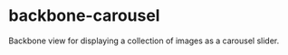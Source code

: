 backbone-carousel
=================

Backbone view for displaying a collection of images as a carousel slider.
